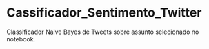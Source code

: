 # Cassificador_Sentimento_Twitter  

Classificador Naive Bayes de Tweets sobre assunto selecionado no notebook.